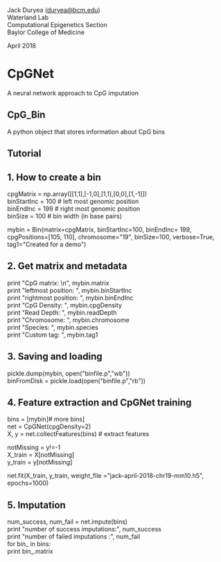 Jack Duryea (duryea@bcm.edu)   
Waterland Lab  
Computational Epigenetics Section  
Baylor College of Medicine  

April 2018


# CpGNet
A neural network approach to CpG imputation

## CpG_Bin
A python object that stores information about CpG bins


## Tutorial

## 1. How to create a bin
cpgMatrix = np.array([[1,1],[-1,0],[1,1],[0,0],[1,-1]])  
binStartInc = 100 # left most genomic position  
binEndInc = 199 # right most genomic position  
binSize = 100 # bin width (in base pairs)  

mybin = Bin(matrix=cpgMatrix, binStartInc=100, binEndInc= 199, cpgPositions=[105, 110], chromosome="19", binSize=100, verbose=True, tag1="Created for a demo")  


## 2. Get matrix and metadata
print "CpG matrix:       \n", mybin.matrix  
print "leftmost position:  ", mybin.binStartInc  
print "rightmost position: ", mybin.binEndInc  
print "CpG Density:        ", mybin.cpgDensity  
print "Read Depth:         ", mybin.readDepth  
print "Chromosome:         ", mybin.chromosome  
print "Species:            ", mybin.species  
print "Custom tag:         ", mybin.tag1  


## 3. Saving and loading 
pickle.dump(mybin, open("binfile.p","wb"))  
binFromDisk = pickle.load(open("binfile.p","rb"))  
  

## 4. Feature extraction  and CpGNet training
bins = [mybin]# more bins]  
net = CpGNet(cpgDensity=2)  
X, y = net.collectFeatures(bins) # extract features  

notMissing = y!=-1  
X_train = X[notMissing]     
y_train = y[notMissing]  

net.fit(X_train, y_train, weight_file ="jack-april-2018-chr19-mm10.h5", epochs=1000)  

## 5. Imputation
num_success, num_fail = net.impute(bins)  
print "number of success imputations:", num_success  
print "number of failed imputations :", num_fail  
for bin_ in bins:  
	print bin_.matrix  

